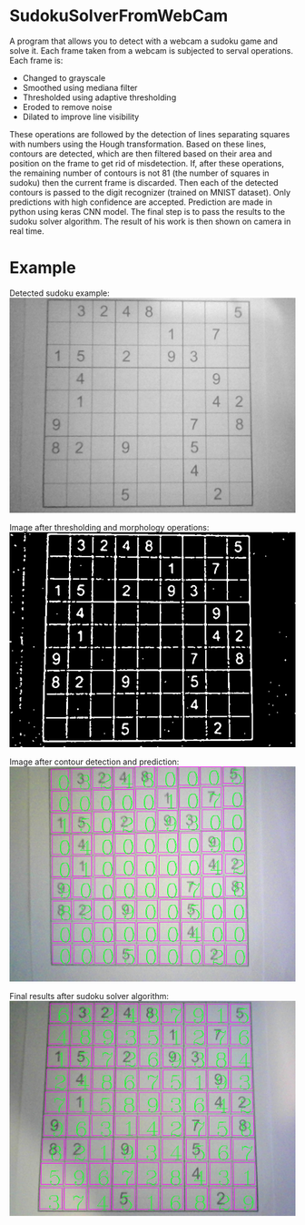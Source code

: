 # SudokuSolverFromWebCam

A program that allows you to detect with a webcam a sudoku game and solve it. Each frame taken from a webcam is subjected to serval operations.   
Each frame is: 
- Changed to grayscale
- Smoothed using mediana filter
- Thresholded using adaptive thresholding
- Eroded to remove noise
- Dilated to improve line visibility

These operations are followed by the detection of lines separating squares with numbers using the Hough transformation. Based on these lines, contours are detected, which are then filtered based on their area and position on the frame to get rid of misdetection. If, after these operations, the remaining number of contours is not 81 (the number of squares in sudoku) then the current frame is discarded. Then each of the detected contours is passed to the digit recognizer (trained on MNIST dataset). Only predictions with high confidence are accepted. Prediction are made in python using keras CNN model. The final step is to pass the results to the sudoku solver algorithm. The result of his work is then shown on camera in real time. 

# Example

Detected sudoku example:   
![Oryginal](https://github.com/SlawoStr/SudokuSolverFromWebCam/blob/master/Results/Gray.png)

Image after thresholding and morphology operations:    
![Oryginal](https://github.com/SlawoStr/SudokuSolverFromWebCam/blob/master/Results/Open.png)

Image after contour detection and prediction:    
![Oryginal](https://github.com/SlawoStr/SudokuSolverFromWebCam/blob/master/Results/PredictionResultFinal.png)

Final results after sudoku solver algorithm:    
![Oryginal](https://github.com/SlawoStr/SudokuSolverFromWebCam/blob/master/Results/SolverResultFinal.png)


